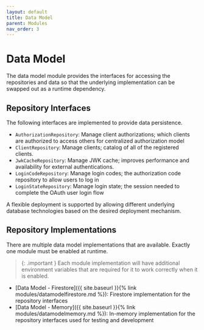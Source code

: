 ```yaml
---
layout: default
title: Data Model
parent: Modules
nav_order: 3
---
```


# Data Model

The data model module provides the interfaces for accessing the repositories and data so that the underlying implementation can be swapped out as a runtime dependency.

## Repository Interfaces

The following interfaces are implemented to provide data persistence.

- `AuthorizationRepository`: Manage client authorizations; which clients are authorized to access others for centralized authorization model
- `ClientRepository`: Manage clients; catalog of all of the registered clients.
- `JwkCacheRepository`: Manage JWK cache; improves performance and availability for external authentications.
- `LoginCodeRepository`: Manage login codes; the authorization code repository to allow users to log in
- `LoginStateRepository`: Manage login state; the session needed to complete the OAuth user login flow

A flexible deployment is supported by allowing different underlying database technologies based on the desired deployment mechanism.

## Repository Implementations

There are multiple data model implementations that are available. Exactly one module must be enabled at runtime.

> {: .important }
> Each module implementation will have additional environment variables that are required for it to work correctly when it is enabled.

- [Data Model - Firestore]({{ site.baseurl }}{% link modules/datamodelfirestore.md %}): Firestore implementation for the repository interfaces
- [Data Model - Memory]({{ site.baseurl }}{% link modules/datamodelmemory.md %}): In-memory implementation for the repository interfaces used for testing and development
